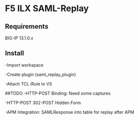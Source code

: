 # F5 ILX SAML-Replay

## Requirements
BIG-IP 13.1.0.x

## Install
-Import workspace

-Create plugin (saml_replay_plugin)

-Attach TCL iRule to VS

##TODO
-HTTP-POST Binding:  Need some captures

-HTTP-POST 302-POST Hidden Form

-APM Integration: SAMLResponse into table for replay after APM
